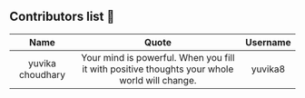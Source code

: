 ## Contributors list 📝

| Name | Quote | Username |
|:------:|:--------:|:---------:|
yuvika choudhary| Your mind is powerful. When you fill it with positive thoughts your whole world will change. | yuvika8
